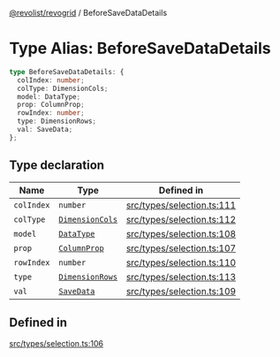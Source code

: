 [@revolist/revogrid](README.md) / BeforeSaveDataDetails

# Type Alias: BeforeSaveDataDetails

```ts
type BeforeSaveDataDetails: {
  colIndex: number;
  colType: DimensionCols;
  model: DataType;
  prop: ColumnProp;
  rowIndex: number;
  type: DimensionRows;
  val: SaveData;
};
```

## Type declaration

| Name | Type | Defined in |
| ------ | ------ | ------ |
| `colIndex` | `number` | [src/types/selection.ts:111](https://github.com/revolist/revogrid/blob/5e3002471d0c6a5af7f60949f39b6639df457ad1/src/types/selection.ts#L111) |
| `colType` | [`DimensionCols`](TypeAlias.DimensionCols.md) | [src/types/selection.ts:112](https://github.com/revolist/revogrid/blob/5e3002471d0c6a5af7f60949f39b6639df457ad1/src/types/selection.ts#L112) |
| `model` | [`DataType`](TypeAlias.DataType.md) | [src/types/selection.ts:108](https://github.com/revolist/revogrid/blob/5e3002471d0c6a5af7f60949f39b6639df457ad1/src/types/selection.ts#L108) |
| `prop` | [`ColumnProp`](TypeAlias.ColumnProp.md) | [src/types/selection.ts:107](https://github.com/revolist/revogrid/blob/5e3002471d0c6a5af7f60949f39b6639df457ad1/src/types/selection.ts#L107) |
| `rowIndex` | `number` | [src/types/selection.ts:110](https://github.com/revolist/revogrid/blob/5e3002471d0c6a5af7f60949f39b6639df457ad1/src/types/selection.ts#L110) |
| `type` | [`DimensionRows`](TypeAlias.DimensionRows.md) | [src/types/selection.ts:113](https://github.com/revolist/revogrid/blob/5e3002471d0c6a5af7f60949f39b6639df457ad1/src/types/selection.ts#L113) |
| `val` | [`SaveData`](TypeAlias.SaveData.md) | [src/types/selection.ts:109](https://github.com/revolist/revogrid/blob/5e3002471d0c6a5af7f60949f39b6639df457ad1/src/types/selection.ts#L109) |

## Defined in

[src/types/selection.ts:106](https://github.com/revolist/revogrid/blob/5e3002471d0c6a5af7f60949f39b6639df457ad1/src/types/selection.ts#L106)

